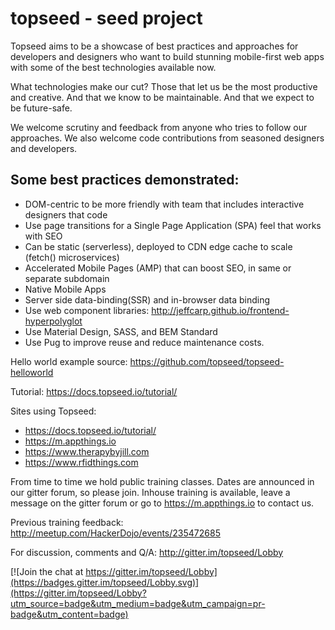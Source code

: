 # topseed - seed project

Topseed aims to be a showcase of best practices and approaches for developers and designers who want to build stunning mobile-first web apps with some of the best technologies available now.

What technologies make our cut? Those that let us be the most
productive and creative. And that we know to be maintainable. And that we expect to be future-safe.

We welcome scrutiny and feedback from anyone who tries to follow our approaches. We also welcome code contributions from seasoned designers and developers.

## Some best practices demonstrated:
- DOM-centric to be more friendly with team that includes interactive designers that code
- Use page transitions for a Single Page Application (SPA) feel that works with SEO
- Can be static (serverless), deployed to CDN edge cache to scale (fetch() microservices)
- Accelerated Mobile Pages (AMP) that can boost SEO, in same or separate subdomain
- Native Mobile Apps 
- Server side data-binding(SSR) and in-browser data binding
- Use web component libraries: <http://jeffcarp.github.io/frontend-hyperpolyglot>
- Use Material Design, SASS, and BEM Standard
- Use Pug to improve reuse and reduce maintenance costs.

Hello world example source: <https://github.com/topseed/topseed-helloworld>

Tutorial: 
<https://docs.topseed.io/tutorial/> 

Sites using Topseed:
- <https://docs.topseed.io/tutorial/>
- <https://m.appthings.io>
- <https://www.therapybyjill.com>
- <https://www.rfidthings.com>


From time to time we hold public training classes. Dates are announced in our gitter forum, so please join.
Inhouse training is available, leave a message on the gitter forum or go to <https://m.appthings.io> to contact us. 

Previous training feedback: <http://meetup.com/HackerDojo/events/235472685>

For discussion, comments and Q/A: http://gitter.im/topseed/Lobby

[![Join the chat at https://gitter.im/topseed/Lobby](https://badges.gitter.im/topseed/Lobby.svg)](https://gitter.im/topseed/Lobby?utm_source=badge&utm_medium=badge&utm_campaign=pr-badge&utm_content=badge)
